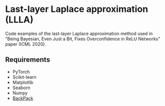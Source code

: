 # Last-layer Laplace approximation (LLLA)

Code examples of the last-layer Laplace approximation method used in "Being Bayesian, Even Just a Bit, Fixes Overconfidence in ReLU Networks" paper (ICML 2020).


## Requirements

* PyTorch
* Scikit-learn
* Matplotlib
* Seaborn
* Numpy
* [BackPack](https://github.com/f-dangel/backpack)

